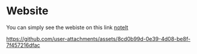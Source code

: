 # Website
You can simply see the webiste on this link [noteIt](https://barkaaat.github.io/noteit_website/)



https://github.com/user-attachments/assets/8cd0b99d-0e39-4d08-be8f-7f457216dfac

